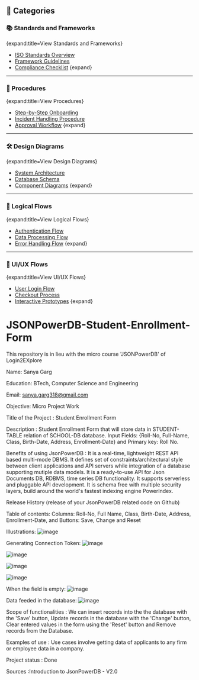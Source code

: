 ## 📂 Categories




### 📚 Standards and Frameworks
{expand:title=View Standards and Frameworks}
- [ISO Standards Overview](#)
- [Framework Guidelines](#)
- [Compliance Checklist](#)
{expand}

---

### 📝 Procedures
{expand:title=View Procedures}
- [Step-by-Step Onboarding](#)
- [Incident Handling Procedure](#)
- [Approval Workflow](#)
{expand}

---

### 🛠️ Design Diagrams
{expand:title=View Design Diagrams}
- [System Architecture](#)
- [Database Schema](#)
- [Component Diagrams](#)
{expand}

---

### 🔄 Logical Flows
{expand:title=View Logical Flows}
- [Authentication Flow](#)
- [Data Processing Flow](#)
- [Error Handling Flow](#)
{expand}

---

### 🎨 UI/UX Flows
{expand:title=View UI/UX Flows}
- [User Login Flow](#)
- [Checkout Process](#)
- [Interactive Prototypes](#)
{expand}



# JSONPowerDB-Student-Enrollment-Form
This repository is in lieu with the micro course 'JSONPowerDB' of Login2EXplore

Name: Sanya Garg

Education: BTech, Computer Science and Engineering

Email: sanya.garg318@gmail.com

Objective: Micro Project Work

Title of the Project : Student Enrollment Form

Description : Student Enrollment Form that will store data in STUDENT-TABLE relation of SCHOOL-DB database. Input Fields: {Roll-No, Full-Name, Class, Birth-Date, Address, Enrollment-Date} and Primary key: Roll No.

Benefits of using JsonPowerDB : It is a real-time, lightweight REST API based multi-mode DBMS. It defines set of constraints/architectural style between client applications and API servers while integration of a database supporting mutiple data models. It is a ready-to-use API for Json Documents DB, RDBMS, time series DB functionality. It supports serverless and pluggable API development. It is schema free with multiple security layers, build around the world's fastest indexing engine PowerIndex.

Release History (release of your JsonPowerDB related code on Github)

Table of contents: Columns: Roll-No, Full Name, Class, Birth-Date, Address, Enrollment-Date, and Buttons: Save, Change and Reset

Illustrations:
![image](https://github.com/SanyaGarg31/JSONPowerDB-Student-Enrollment-Form/assets/95563058/c5a472ce-6edb-48f3-bc6d-61af32d4b8a9)

Generating Connection Token:
![image](https://github.com/SanyaGarg31/JSONPowerDB-Student-Enrollment-Form/assets/95563058/09a3bc7c-0c55-43fd-943a-0ddc31cba36d)

![image](https://github.com/SanyaGarg31/JSONPowerDB-Student-Enrollment-Form/assets/95563058/89c4b669-e6d1-4c01-8879-e2af83694177)

![image](https://github.com/SanyaGarg31/JSONPowerDB-Student-Enrollment-Form/assets/95563058/89434929-f538-4452-a6b7-4c7c0def4f67)

![image](https://github.com/SanyaGarg31/JSONPowerDB-Student-Enrollment-Form/assets/95563058/6e1fc058-ba4f-4a4a-8209-aa9d7c15d87f)

When the field is empty:
![image](https://github.com/SanyaGarg31/JSONPowerDB-Student-Enrollment-Form/assets/95563058/c398c963-454e-42be-8b24-2abdb0c77959)

Data feeded in the database:
![image](https://github.com/SanyaGarg31/JSONPowerDB-Student-Enrollment-Form/assets/95563058/f9ec2191-9522-4670-9464-5da91328256c)

Scope of functionalities : We can insert records into the the database with the 'Save' button, Update records in the database with the 'Change' button, Clear entered values in the form using the 'Reset' button and Remove records from the Database.

Examples of use : Use cases involve getting data of applicants to any firm or employee data in a company.

Project status : Done

Sources :Introduction to JsonPowerDB - V2.0





